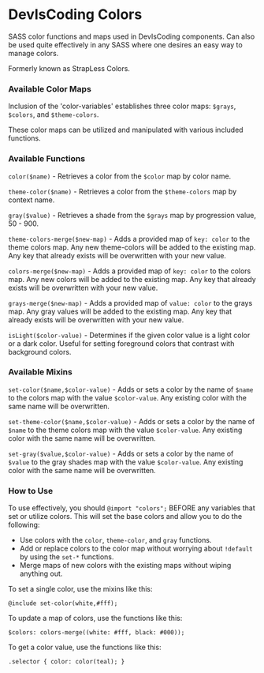 # DevIsCoding Colors
SASS color functions and maps used in DevIsCoding components.  Can also be used quite effectively in any SASS where one desires an easy way to manage colors.

Formerly known as StrapLess Colors.

### Available Color Maps

Inclusion of the 'color-variables' establishes three color maps: `$grays`, `$colors`, and `$theme-colors`.

These color maps can be utilized and manipulated with various included functions.

### Available Functions

`color($name)` - 
Retrieves a color from the `$color` map by color name.

`theme-color($name)` -
Retrieves a color from the `$theme-colors` map by context name.

`gray($value)` -
Retrieves a shade from the `$grays` map by progression value, 50 - 900.

`theme-colors-merge($new-map)` -
Adds a provided map of `key: color` to the theme colors map.  Any new theme-colors will be added to the existing map.  Any key that already exists will be overwritten with your new value.

`colors-merge($new-map)` -
Adds a provided map of `key: color` to the colors map. Any new colors will be added to the existing map.  Any key that already exists will be overwritten with your new value.

`grays-merge($new-map)` -
Adds a provided map of `value: color` to the grays map. Any gray values will be added to the existing map.  Any key that already exists will be overwritten with your new value.

`isLight($color-value)` - 
Determines if the given color value is a light color or a dark color.  Useful for setting foreground colors that contrast with background colors.

### Available Mixins

`set-color($name,$color-value)` -
Adds or sets a color by the name of `$name` to the colors map with the value `$color-value`. Any existing color with the same name will be overwritten.

`set-theme-color($name,$color-value)` -
Adds or sets a color by the name of `$name` to the theme colors map with the value `$color-value`. Any existing color with the same name will be overwritten.

`set-gray($value,$color-value)` -
Adds or sets a color by the name of `$value` to the gray shades map with the value `$color-value`. Any existing color with the same name will be overwritten.

### How to Use

To use effectively, you should `@import "colors";` BEFORE any variables that set or utilize colors.  This will set the base colors and allow you to do the following:

* Use colors with the `color`, `theme-color`, and `gray` functions.
* Add or replace colors to the color map without worrying about `!default` by using the `set-*` functions.
* Merge maps of new colors with the existing maps without wiping anything out.

To set a single color, use the mixins like this:

`@include set-color(white,#fff);`

To update a map of colors, use the functions like this:

`$colors: colors-merge((white: #fff, black: #000));`

To get a color value, use the functions like this:

`.selector { color: color(teal); }`




